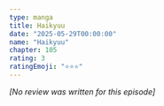 ```yaml
---
type: manga
title: Haikyuu
date: "2025-05-29T00:00:00"
name: "Haikyuu"
chapter: 105
rating: 3
ratingEmoji: "⭐️⭐️⭐️"
---
```


_[No review was written for this episode]_